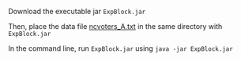 Download the executable jar `ExpBlock.jar`

Then, place the data file [ncvoters_A.txt]() in the same directory with `ExpBlock.jar`

In the command line, run `ExpBlock.jar` using `java -jar ExpBlock.jar`
